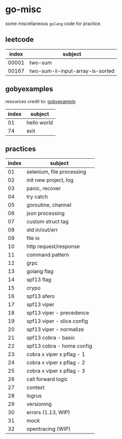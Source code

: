 # go-misc

some miscellaneous `golang` code for practice.

## leetcode

| index | subject                          |
|-------|----------------------------------|
| 00001 | two-sum                          |
| 00167 | two-sum-ii-input-array-is-sorted |

## gobyexamples

resources credit to: [gobyexample](https://github.com/mmcgrana/gobyexample)

| index | subject                          |
|-------|----------------------------------|
| 01    | hello world                      |
| 74    | exit                             |

## practices

| index | subject                      |
|-------|------------------------------|
| 01    | selenium, file processing    |
| 02    | init new project, log        |
| 03    | panic, recover               |
| 04    | try catch                    |
| 05    | goroutine, channel           |
| 06    | json processing              |
| 07    | custom struct tag            |
| 08    | std in/out/err               |
| 09    | file io                      |
| 10    | http request/response        |
| 11    | command pattern              |
| 12    | grpc                         |
| 13    | golang flag                  |
| 14    | spf13 flag                   |
| 15    | crypo                        |
| 16    | spf13 afero                  |
| 17    | spf13 viper                  |
| 18    | spf13 viper - precedence     |
| 19    | spf13 viper - slice config   |
| 20    | spf13 viper - normalize      |
| 21    | spf13 cobra - basic          |
| 22    | spf13 cobra - home config    |
| 23    | cobra x viper x pflag - 1    |
| 24    | cobra x viper x pflag - 2    |
| 25    | cobra x viper x pflag - 3    |
| 26    | call forward logic           |
| 27    | context                      |
| 28    | logrus                       |
| 29    | versioning                   |
| 30    | errors (1.13, WIP)           |
| 31    | mock                         |
| 32    | opentracing (WIP)            |
